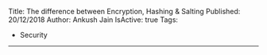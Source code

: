 Title: The difference between Encryption, Hashing & Salting
Published: 20/12/2018
Author: Ankush Jain
IsActive: true
Tags:
  - Security
---
